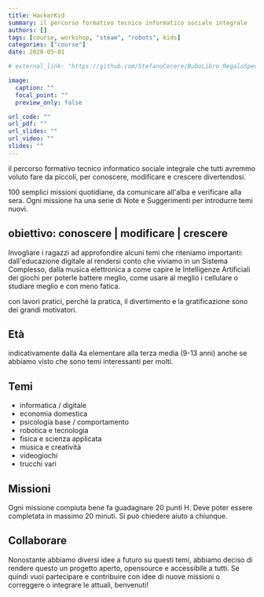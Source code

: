 ```yaml
---
title: HackerKid
summary: il percorso formativo tecnico informatico sociale integrale
authors: []
tags: [course, workshop, "steam", "robots", kids]
categories: ["course"]
date: 2020-05-01

# external_link: "https://github.com/StefanoCecere/BuboLibro_RegaloSpeciale"

image:
  caption: ""
  focal_point: ""
  preview_only: false

url_code: ""
url_pdf: ""
url_slides: ""
url_video: ""
slides: ""
---
```


il percorso formativo tecnico informatico sociale integrale che tutti avremmo voluto fare da piccoli, per conoscere, modificare e crescere divertendosi.

100 semplici missioni quotidiane, da comunicare all'alba e verificare alla sera.
Ogni missione ha una serie di Note e Suggerimenti per introdurre temi nuovi.

## obiettivo: conoscere | modificare | crescere
Invogliare i ragazzi ad approfondire alcuni temi che riteniamo importanti: dall'educazione digitale al rendersi conto che viviamo in un Sistema Complesso, dalla musica elettronica a come capire le Intelligenze Artificiali dei giochi per poterle battere meglio, come usare al meglio i cellulare o studiare meglio e con meno fatica.

con lavori pratici, perché la pratica, il divertimento e la gratificazione sono dei grandi motivatori.

## Età
indicativamente dalla 4a elementare alla terza media (9-13 anni) anche se abbiamo visto che sono temi interessanti per molti.

## Temi
- informatica / digitale
- economia domestica
- psicologia base / comportamento
- robotica e tecnologia
- fisica e scienza applicata
- musica e creatività
- videogiochi
- trucchi vari

## Missioni
Ogni missione compiuta bene fa guadagnare 20 punti H.
Deve poter essere completata in massimo 20 minuti.
Si può chiedere aiuto a chiunque.

## Collaborare
Nonostante abbiamo diversi idee a futuro su questi temi, abbiamo deciso di rendere questo un progetto aperto, opensource e accessibile a tutti.
Se quindi vuoi partecipare e contribuire con idee di nuove missioni o correggere o integrare le attuali, benvenuti!

